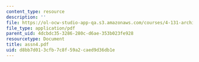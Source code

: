 ```yaml
---
content_type: resource
description: ''
file: https://ol-ocw-studio-app-qa.s3.amazonaws.com/courses/4-131-architectural-design-level-ii-material-essence-the-glass-house-fall-2003/d8bb7d013cfb7c8f59a2caed9d36db1e_assn4.pdf
file_type: application/pdf
parent_uid: 4dcbdc35-3286-280c-d6ae-353b023fe928
resourcetype: Document
title: assn4.pdf
uid: d8bb7d01-3cfb-7c8f-59a2-caed9d36db1e
---
```

